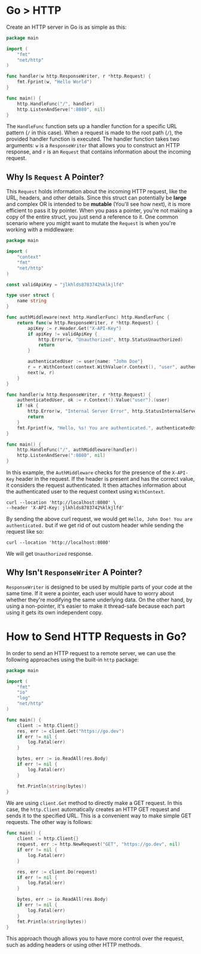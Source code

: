 # Go > HTTP

Create an HTTP server in Go is as simple as this:

```go
package main

import (
	"fmt"
	"net/http"
)

func handler(w http.ResponseWriter, r *http.Request) {
	fmt.Fprint(w, "Hello World")
}

func main() {
	http.HandleFunc("/", handler)
	http.ListenAndServe(":8080", nil)
}
```

The `HandleFunc` function sets up a handler function for a specific URL pattern (`/` in this case). When a request is made to the root path (`/`), the provided handler function is executed. The handler function takes two arguments: `w` is a `ResponseWriter` that allows you to construct an HTTP response, and `r` is an `Request` that contains information about the incoming request.

## Why Is `Request` A Pointer?

This `Request` holds information about the incoming HTTP request, like the URL, headers, and other details. Since this struct can potentially be **large** and complex OR is intended to be **mutable** (You'll see how next), it is more efficient to pass it by pointer. When you pass a pointer, you're not making a copy of the entire struct, you just send a reference to it. One common scenario where you might want to mutate the `Request` is when you're working with a middleware:

```go
package main

import (
	"context"
	"fmt"
	"net/http"
)

const validApiKey = "jlkhlds8783742%klkjlfd"

type user struct {
	name string
}

func authMiddleware(next http.HandlerFunc) http.HandlerFunc {
	return func(w http.ResponseWriter, r *http.Request) {
		apiKey := r.Header.Get("X-API-Key")
		if apiKey != validApiKey {
			http.Error(w, "Unauthorized", http.StatusUnauthorized)
			return
		}

		authenticatedUser := user{name: "John Doe"}
		r = r.WithContext(context.WithValue(r.Context(), "user", authenticatedUser))
		next(w, r)
	}
}

func handler(w http.ResponseWriter, r *http.Request) {
	authenticatedUser, ok := r.Context().Value("user").(user)
	if !ok {
		http.Error(w, "Internal Server Error", http.StatusInternalServerError)
		return
	}
	fmt.Fprintf(w, "Hello, %s! You are authenticated.", authenticatedUser.name)
}

func main() {
	http.HandleFunc("/", authMiddleware(handler))
	http.ListenAndServe(":8080", nil)
}
```

In this example, the `AuthMiddleware` checks for the presence of the `X-API-Key` header in the request. If the header is present and has the correct value, it considers the request authenticated. It then attaches information about the authenticated user to the request context using `WithContext`.

```text
curl --location 'http://localhost:8080' \
--header 'X-API-Key: jlkhlds8783742%klkjlfd'
```

By sending the above curl request, we would get `Hello, John Doe! You are authenticated.` but if we get rid of out custom header while sending the request like so:

```text
curl --location 'http://localhost:8080'
```

We will get `Unauthorized` response.

## Why Isn't `ResponseWriter` A Pointer?

`ResponseWriter` is designed to be used by multiple parts of your code at the same time. If it were a pointer, each user would have to worry about whether they're modifying the same underlying data. On the other hand, by using a non-pointer, it's easier to make it thread-safe because each part using it gets its own independent copy.

# How to Send HTTP Requests in Go?

In order to send an HTTP request to a remote server, we can use the following approaches using the built-in `http` package:

```go
package main

import (
	"fmt"
	"io"
	"log"
	"net/http"
)

func main() {
	client := http.Client{}
	res, err := client.Get("https://go.dev")
	if err != nil {
		log.Fatal(err)
	}

	bytes, err := io.ReadAll(res.Body)
	if err != nil {
		log.Fatal(err)
	}

	fmt.Println(string(bytes))
}
```

We are using `client.Get` method to directly make a GET request. In this case, the `http.Client` automatically creates an HTTP GET request and sends it to the specified URL. This is a convenient way to make simple GET requests. The other way is follows:

```go
func main() {
	client := http.Client{}
	request, err := http.NewRequest("GET", "https://go.dev", nil)
	if err != nil {
		log.Fatal(err)
	}

	res, err := client.Do(request)
	if err != nil {
		log.Fatal(err)
	}

	bytes, err := io.ReadAll(res.Body)
	if err != nil {
		log.Fatal(err)
	}
	fmt.Println(string(bytes))
}
```

This approach though allows you to have more control over the request, such as adding headers or using other HTTP methods.
